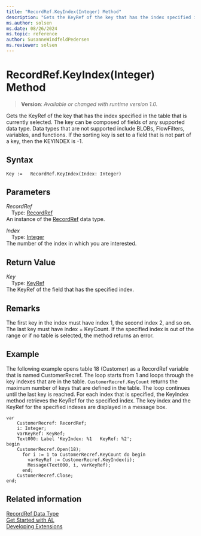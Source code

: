 ```yaml
---
title: "RecordRef.KeyIndex(Integer) Method"
description: "Gets the KeyRef of the key that has the index specified in the table that is currently selected."
ms.author: solsen
ms.date: 08/26/2024
ms.topic: reference
author: SusanneWindfeldPedersen
ms.reviewer: solsen
---
```

[//]: # (START>DO_NOT_EDIT)
[//]: # (IMPORTANT:Do not edit any of the content between here and the END>DO_NOT_EDIT.)
[//]: # (Any modifications should be made in the .xml files in the ModernDev repo.)
# RecordRef.KeyIndex(Integer) Method
> **Version**: _Available or changed with runtime version 1.0._

Gets the KeyRef of the key that has the index specified in the table that is currently selected. The key can be composed of fields of any supported data type. Data types that are not supported include BLOBs, FlowFilters, variables, and functions. If the sorting key is set to a field that is not part of a key, then the KEYINDEX is -1.


## Syntax
```AL
Key :=   RecordRef.KeyIndex(Index: Integer)
```
## Parameters
*RecordRef*  
&emsp;Type: [RecordRef](recordref-data-type.md)  
An instance of the [RecordRef](recordref-data-type.md) data type.  

*Index*  
&emsp;Type: [Integer](../integer/integer-data-type.md)  
The number of the index in which you are interested.  


## Return Value
*Key*  
&emsp;Type: [KeyRef](../keyref/keyref-data-type.md)  
The KeyRef of the field that has the specified index.


[//]: # (IMPORTANT: END>DO_NOT_EDIT)

## Remarks  
 The first key in the index must have index 1, the second index 2, and so on. The last key must have index = KeyCount. If the specified index is out of the range or if no table is selected, the method returns an error.  
  
## Example  
 The following example opens table 18 \(Customer\) as a RecordRef variable that is named CustomerRecref. The loop starts from 1 and loops through the key indexes that are in the table. `CustomerRecref.KeyCount` returns the maximum number of keys that are defined in the table. The loop continues until the last key is reached. For each index that is specified, the KeyIndex method retrieves the KeyRef for the specified index. The key index and the KeyRef for the specified indexes are displayed in a message box. 
  
```al
var
    CustomerRecref: RecordRef;
    i: Integer;
    varKeyRef: KeyRef;
    Text000: Label 'KeyIndex: %1   KeyRef: %2'; 
begin
    CustomerRecref.Open(18);  
      for i := 1 to CustomerRecref.KeyCount do begin  
        varKeyRef := CustomerRecref.KeyIndex(i);  
        Message(Text000, i, varKeyRef);  
      end;  
    CustomerRecref.Close;  
end;
```  
  

## Related information
[RecordRef Data Type](recordref-data-type.md)  
[Get Started with AL](../../devenv-get-started.md)  
[Developing Extensions](../../devenv-dev-overview.md)